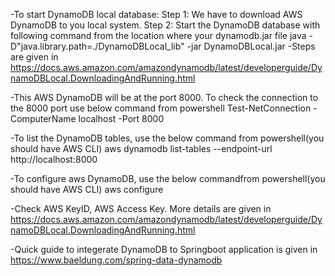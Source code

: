 -To start DynamoDB local database:
Step 1: We have to download AWS DynamoDB to you local system.
Step 2: Start the DynamoDB database with following command from the location where your dynamodb.jar file
      java -D"java.library.path=./DynamoDBLocal_lib" -jar DynamoDBLocal.jar
-Steps are given in https://docs.aws.amazon.com/amazondynamodb/latest/developerguide/DynamoDBLocal.DownloadingAndRunning.html

-This AWS DynamoDB will be at the port 8000. To check the connection to the 8000 port use below command from powershell
      Test-NetConnection -ComputerName localhost -Port 8000

-To list the DynamoDB tables, use the below command from powershell(you should have AWS CLI)
      aws dynamodb list-tables --endpoint-url http://localhost:8000

-To configure aws DynamoDB, use the below commandfrom powershell(you should have AWS CLI)
      aws configure

-Check AWS KeyID, AWS Access Key. More details are given in https://docs.aws.amazon.com/amazondynamodb/latest/developerguide/DynamoDBLocal.DownloadingAndRunning.html

-Quick guide to integerate DynamoDB to Springboot application is given in https://www.baeldung.com/spring-data-dynamodb
      
